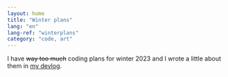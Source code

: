 ```yaml
---
layout: home
title: "Winter plans"
lang: "en"
lang-ref: "winterplans"
category: "code, art"
---
```

I have <s>way too much</s> coding plans for winter 2023 and I wrote a little about them in [my devlog](https://pquod.github.io/dev_portfolio/en/log.html#winter-plans).